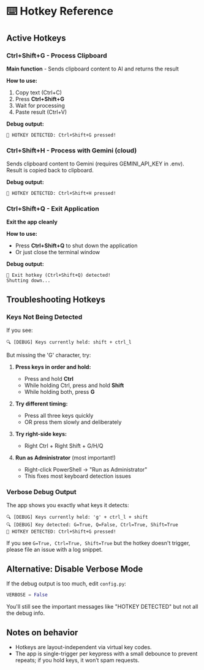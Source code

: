 # ⌨️ Hotkey Reference

## Active Hotkeys

### Ctrl+Shift+G - Process Clipboard
**Main function** - Sends clipboard content to AI and returns the result

**How to use:**
1. Copy text (Ctrl+C)
2. Press **Ctrl+Shift+G**
3. Wait for processing
4. Paste result (Ctrl+V)

**Debug output:**
```
🎯 HOTKEY DETECTED: Ctrl+Shift+G pressed!
```

### Ctrl+Shift+H - Process with Gemini (cloud)
Sends clipboard content to Gemini (requires GEMINI_API_KEY in .env). Result is copied back to clipboard.

**Debug output:**
```
🎯 HOTKEY DETECTED: Ctrl+Shift+H pressed!
```

### Ctrl+Shift+Q - Exit Application
**Exit the app cleanly**

**How to use:**
- Press **Ctrl+Shift+Q** to shut down the application
- Or just close the terminal window

**Debug output:**
```
👋 Exit hotkey (Ctrl+Shift+Q) detected!
Shutting down...
```

## Troubleshooting Hotkeys

### Keys Not Being Detected

If you see:
```
🔍 [DEBUG] Keys currently held: shift + ctrl_l
```
But missing the 'G' character, try:

1. **Press keys in order and hold:**
   - Press and hold **Ctrl**
   - While holding Ctrl, press and hold **Shift**
   - While holding both, press **G**

2. **Try different timing:**
   - Press all three keys quickly
   - OR press them slowly and deliberately

3. **Try right-side keys:**
   - Right Ctrl + Right Shift + G/H/Q

4. **Run as Administrator** (most important!)
   - Right-click PowerShell → "Run as Administrator"
   - This fixes most keyboard detection issues

### Verbose Debug Output

The app shows you exactly what keys it detects:
```
🔍 [DEBUG] Keys currently held: 'g' + ctrl_l + shift
🔍 [DEBUG] Key detected: G=True, Q=False, Ctrl=True, Shift=True
🎯 HOTKEY DETECTED: Ctrl+Shift+G pressed!
```

If you see `G=True, Ctrl=True, Shift=True` but the hotkey doesn't trigger, please file an issue with a log snippet.

## Alternative: Disable Verbose Mode

If the debug output is too much, edit `config.py`:
```python
VERBOSE = False
```

You'll still see the important messages like "HOTKEY DETECTED" but not all the debug info.

## Notes on behavior

- Hotkeys are layout-independent via virtual key codes.
- The app is single-trigger per keypress with a small debounce to prevent repeats; if you hold keys, it won’t spam requests.
